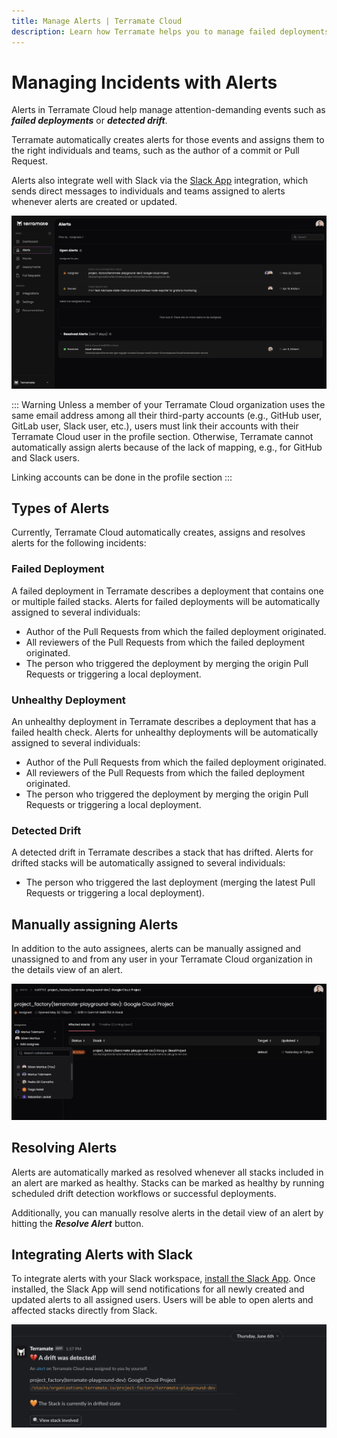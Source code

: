 ```yaml
---
title: Manage Alerts | Terramate Cloud
description: Learn how Terramate helps you to manage failed deployments, drift and more with actionable alerts that seamlessly integrate with Slack.
---
```


# Managing Incidents with Alerts

Alerts in Terramate Cloud help manage attention-demanding events such as ***failed deployments*** or ***detected drift***.

Terramate automatically creates alerts for those events and assigns them to the right individuals and teams, such as the
author of a commit or Pull Request.

Alerts also integrate well with Slack via the [Slack App](../integrations/slack.md)
integration, which sends direct messages to individuals and teams assigned to alerts whenever alerts are created or updated.

![Alerts in Terramate Cloud](../assets/alerts/alerts.png)

::: Warning
Unless a member of your Terramate Cloud organization uses the same email address among all their third-party accounts
(e.g., GitHub user, GitLab user, Slack user, etc.), users must link their accounts with their Terramate Cloud user in the
profile section. Otherwise, Terramate cannot automatically assign alerts because of the lack of mapping, e.g., for
GitHub and Slack users.

Linking accounts can be done in the profile section
:::

## Types of Alerts

Currently, Terramate Cloud automatically creates, assigns and resolves alerts for the following incidents:

### Failed Deployment

A failed deployment in Terramate describes a deployment that contains one or multiple failed stacks.
Alerts for failed deployments will be automatically assigned to several individuals:

- Author of the Pull Requests from which the failed deployment originated.
- All reviewers of the Pull Requests from which the failed deployment originated.
- The person who triggered the deployment by merging the origin Pull Requests or triggering a local deployment.

### Unhealthy Deployment

An unhealthy deployment in Terramate describes a deployment that has a failed health check.
Alerts for unhealthy deployments will be automatically assigned to several individuals:

- Author of the Pull Requests from which the failed deployment originated.
- All reviewers of the Pull Requests from which the failed deployment originated.
- The person who triggered the deployment by merging the origin Pull Requests or triggering a local deployment.

### Detected Drift

A detected drift in Terramate describes a stack that has drifted.
Alerts for drifted stacks will be automatically assigned to several individuals:

- The person who triggered the last deployment (merging the latest Pull Requests or triggering a local deployment).

## Manually assigning Alerts

In addition to the auto assignees, alerts can be manually assigned and unassigned to and from any user in your
Terramate Cloud organization in the details view of an alert.

![Assign and unassign alerts](../assets/alerts/assign-alerts.png)

## Resolving Alerts

Alerts are automatically marked as resolved whenever all stacks included in an alert are marked as healthy.
Stacks can be marked as healthy by running scheduled drift detection workflows or successful deployments.

Additionally, you can manually resolve alerts in the detail view of an alert by hitting the ***Resolve Alert*** button.

## Integrating Alerts with Slack

To integrate alerts with your Slack workspace, [install the Slack App](../integrations/slack.md). Once installed, the
Slack App will send notifications for all newly created and updated alerts to all assigned users. Users will be able to
open alerts and affected stacks directly from Slack.

![Slack alert notification](../assets/alerts/alert-slack-notification.png)

